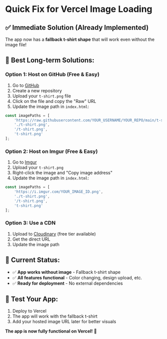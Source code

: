 # Quick Fix for Vercel Image Loading

## ✅ **Immediate Solution (Already Implemented)**
The app now has a **fallback t-shirt shape** that will work even without the image file!

## 🚀 **Best Long-term Solutions:**

### **Option 1: Host on GitHub (Free & Easy)**
1. Go to [GitHub](https://github.com/)
2. Create a new repository
3. Upload your `t-shirt.png` file
4. Click on the file and copy the "Raw" URL
5. Update the image path in `index.html`:

```javascript
const imagePaths = [
    'https://raw.githubusercontent.com/YOUR_USERNAME/YOUR_REPO/main/t-shirt.png',
    './t-shirt.png',
    '/t-shirt.png',
    't-shirt.png'
];
```

### **Option 2: Host on Imgur (Free & Easy)**
1. Go to [Imgur](https://imgur.com/)
2. Upload your `t-shirt.png`
3. Right-click the image and "Copy image address"
4. Update the image path in `index.html`:

```javascript
const imagePaths = [
    'https://i.imgur.com/YOUR_IMAGE_ID.png',
    './t-shirt.png',
    '/t-shirt.png',
    't-shirt.png'
];
```

### **Option 3: Use a CDN**
1. Upload to [Cloudinary](https://cloudinary.com/) (free tier available)
2. Get the direct URL
3. Update the image path

## 🔧 **Current Status:**
- ✅ **App works without image** - Fallback t-shirt shape
- ✅ **All features functional** - Color changing, design upload, etc.
- ✅ **Ready for deployment** - No external dependencies

## 📱 **Test Your App:**
1. Deploy to Vercel
2. The app will work with the fallback t-shirt
3. Add your hosted image URL later for better visuals

**The app is now fully functional on Vercel!** 🎉 
